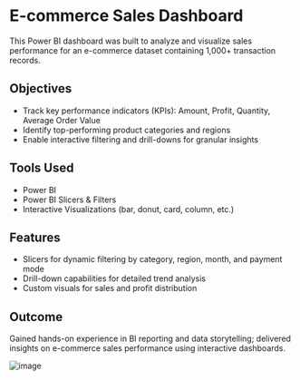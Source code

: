 # E-commerce Sales Dashboard

This Power BI dashboard was built to analyze and visualize sales performance for an e-commerce dataset containing 1,000+ transaction records.

## Objectives
- Track key performance indicators (KPIs): Amount, Profit, Quantity, Average Order Value
- Identify top-performing product categories and regions
- Enable interactive filtering and drill-downs for granular insights

## Tools Used
- Power BI
- Power BI Slicers & Filters
- Interactive Visualizations (bar, donut, card, column, etc.)

## Features
- Slicers for dynamic filtering by category, region, month, and payment mode
- Drill-down capabilities for detailed trend analysis
- Custom visuals for sales and profit distribution

## Outcome
Gained hands-on experience in BI reporting and data storytelling; delivered insights on e-commerce sales performance using interactive dashboards.


![image](https://github.com/user-attachments/assets/33adcacc-a854-4c80-9ede-a11d73f67f72)

